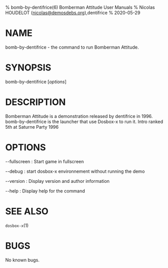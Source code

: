 % bomb-by-dentifrice(6) Bomberman Attitude User Manuals
% Nicolas HOUDELOT (nicolas@demosdebs.org),dentifrice
% 2020-05-29

# NAME
bomb-by-dentifrice - the command to run Bomberman Attitude.

# SYNOPSIS
bomb-by-dentifrice [*options*]

# DESCRIPTION
Bomberman Attitude is a demonstration released by dentifrice in 1996.
bomb-by-dentifrice is the launcher that use Dosbox-x to run it.
Intro ranked 5th at Saturne Party 1996

# OPTIONS
\--fullscreen
:   Start game in fullscreen

\--debug
:   start dosbox-x environnement without running the demo

\--version
:   Display version and author information

\--help
:   Display help for the command

# SEE ALSO
`dosbox-x`(1)

# BUGS
No known bugs.

